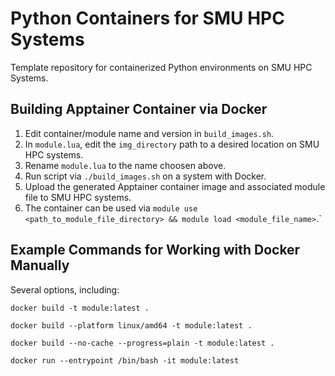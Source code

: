 # Python Containers for SMU HPC Systems

Template repository for containerized Python environments on SMU HPC Systems.

## Building Apptainer Container via Docker

1. Edit container/module name and version in `build_images.sh`.
2. In `module.lua`, edit the `img_directory` path to a desired location on SMU
   HPC systems.
3. Rename `module.lua` to the name choosen above.
4. Run script via `./build_images.sh` on a system with Docker.
5. Upload the generated Apptainer container image and associated module file to
   SMU HPC systems.
6. The container can be used via `module use <path_to_module_file_directory> &&
   module load <module_file_name>`.`

## Example Commands for Working with Docker Manually

Several options, including:

`docker build -t module:latest .`

`docker build --platform linux/amd64 -t module:latest .`

`docker build --no-cache --progress=plain -t module:latest .`

`docker run --entrypoint /bin/bash -it module:latest`
